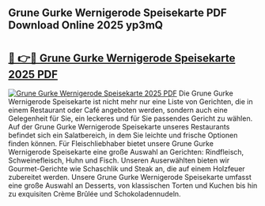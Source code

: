 ## Grune Gurke Wernigerode Speisekarte PDF Download Online 2025 yp3mQ

# <h2><a href="http://gcdxwg.nevu.top/?p=Grune+Gurke+Wernigerode+Speisekarte">🔗 👉🔴 Grune Gurke Wernigerode Speisekarte 2025 PDF</a></h2>

[![Grune Gurke Wernigerode Speisekarte 2025 PDF](https://i.imgur.com/dBaPXMq.png)](http://gcdxwg.nevu.top/?p=Grune+Gurke+Wernigerode+Speisekarte)
Die Grune Gurke Wernigerode Speisekarte ist nicht mehr nur eine Liste von Gerichten, die in einem Restaurant oder Café angeboten werden, sondern auch eine Gelegenheit für Sie, ein leckeres und für Sie passendes Gericht zu wählen. Auf der Grune Gurke Wernigerode Speisekarte unseres Restaurants befindet sich ein Salatbereich, in dem Sie leichte und frische Optionen finden können. Für Fleischliebhaber bietet unsere Grune Gurke Wernigerode Speisekarte eine große Auswahl an Gerichten: Rindfleisch, Schweinefleisch, Huhn und Fisch. Unseren Auserwählten bieten wir Gourmet-Gerichte wie Schaschlik und Steak an, die auf einem Holzfeuer zubereitet werden. Unsere Grune Gurke Wernigerode Speisekarte umfasst eine große Auswahl an Desserts, von klassischen Torten und Kuchen bis hin zu exquisiten Crème Brûlée und Schokoladennudeln.
